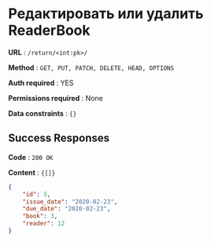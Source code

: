 # Редактировать или удалить ReaderBook

**URL** : `/return/<int:pk>/`

**Method** : `GET, PUT, PATCH, DELETE, HEAD, OPTIONS`

**Auth required** : YES

**Permissions required** : None

**Data constraints** : `{}`

## Success Responses

**Code** : `200 OK`

**Content** : `{[]}`

```json
{
    "id": 5,
    "issue_date": "2020-02-23",
    "due_date": "2020-02-23",
    "book": 3,
    "reader": 12
}
```